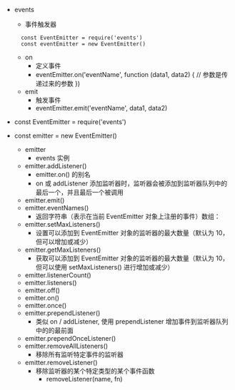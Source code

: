 - events
  - 事件触发器
  ```
    const EventEmitter = require('events')
    const eventEmitter = new EventEmitter()
  ```
  - on
    - 定义事件
    - eventEmitter.on('eventName', function (data1, data2) { // 参数是传递过来的参数 })
  - emit
    - 触发事件
    - eventEmitter.emit('eventName', data1, data2)

- const EventEmitter = require('events')
- const emitter = new EventEmitter()
  - emitter
    - events 实例
  - emitter.addListener()
    - emitter.on() 的别名
    - on 或 addListener 添加监听器时，监听器会被添加到监听器队列中的最后一个，并且最后一个被调用
  - emitter.emit()
  - emitter.eventNames()
    - 返回字符串（表示在当前 EventEmitter 对象上注册的事件）数组：
  - emitter.setMaxListeners()
    - 设置可以添加到 EventEmitter 对象的监听器的最大数量（默认为 10，但可以增加或减少）
  - emitter.getMaxListeners()
    - 获取可以添加到 EventEmitter 对象的监听器的最大数量（默认为 10，但可以使用 setMaxListeners() 进行增加或减少）
  - emitter.listenerCount()
  - emitter.listeners()
  - emitter.off()
  - emitter.on()
  - emitter.once()
  - emitter.prependListener()
    - 类似 on / addListener, 使用 prependListener 增加事件到监听器队列中的的最前面
  - emitter.prependOnceListener()
  - emitter.removeAllListeners()
    - 移除所有监听特定事件的监听器
  - emitter.removeListener()
    - 移除监听器的某个特定类型的某个事件函数
      - removeListener(name, fn)